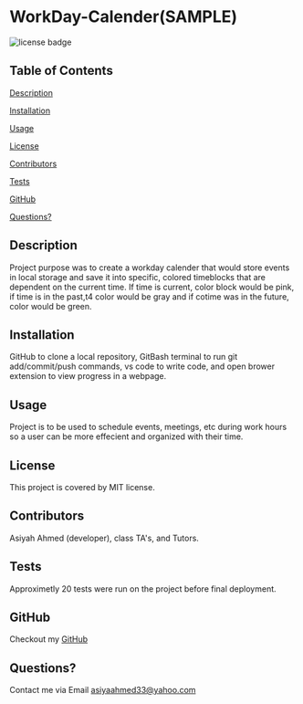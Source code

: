 # WorkDay-Calender(SAMPLE)
![license badge](https://img.shields.io/badge/license-MIT-blue.svg)

## Table of Contents
[Description](#description) 

[Installation](#installation) 

[Usage](#usage) 

[License](#license) 

[Contributors](#contributing) 

[Tests](#tests) 

[GitHub](#github) 

[Questions?](#questions) 


## Description
Project purpose was to create a workday calender that would store events in local storage and save it into specific, colored timeblocks that are dependent on the current time. If time is current, color block would be pink, if time is in the past,t4 color would be  gray and if cotime was in the future, color would be green.

## Installation
GitHub to clone a local repository, GitBash terminal to run git add/commit/push commands, vs code to write code, and open brower extension to view progress in a webpage.

## Usage
Project is to be used to schedule events, meetings, etc during work hours so a user can be more effecient and organized with their time.

## License
This project is covered by MIT license.

## Contributors
Asiyah Ahmed (developer), class TA's, and Tutors.

## Tests
Approximetly 20 tests were run on the project before final deployment.

## GitHub
Checkout my [GitHub](https://github.com/AsiyahAA)

## Questions?
Contact me via Email asiyaahmed33@yahoo.com